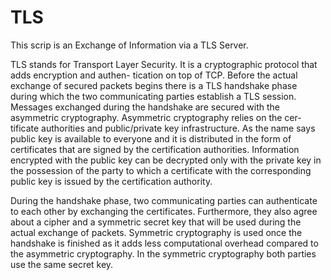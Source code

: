 # TLS
This scrip is an Exchange of Information via a TLS Server.

TLS stands for Transport Layer Security. It is a cryptographic protocol that adds encryption and authen- tication on top of TCP. Before the actual exchange of secured packets begins there is a TLS handshake phase during which the two communicating parties establish a TLS session. Messages exchanged during the handshake are secured with the asymmetric cryptography. Asymmetric cryptography relies on the cer- tificate authorities and public/private key infrastructure. As the name says public key is available to everyone and it is distributed in the form of certificates that are signed by the certification authorities. Information encrypted with the public key can be decrypted only with the private key in the possession of the party to which a certificate with the corresponding public key is issued by the certification authority.

During the handshake phase, two communicating parties can authenticate to each other by exchanging the certificates. Furthermore, they also agree about a cipher and a symmetric secret key that will be used during the actual exchange of packets. Symmetric cryptography is used once the handshake is finished as it adds less computational overhead compared to the asymmetric cryptography. In the symmetric cryptography both parties use the same secret key.
